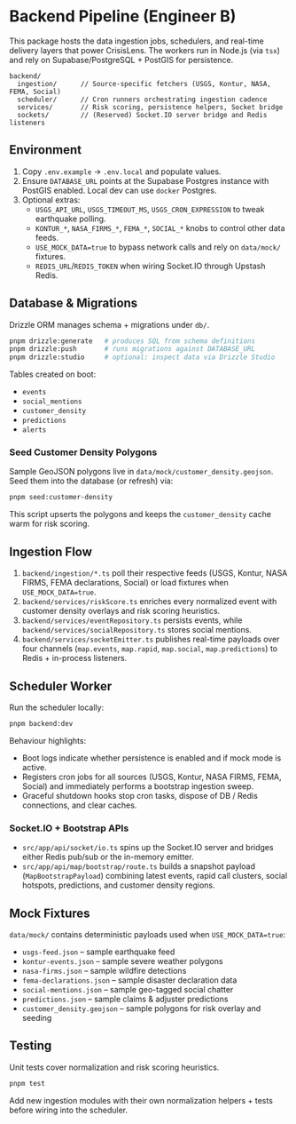 # Backend Pipeline (Engineer B)

This package hosts the data ingestion jobs, schedulers, and real-time delivery layers that power CrisisLens. The workers run in Node.js (via `tsx`) and rely on Supabase/PostgreSQL + PostGIS for persistence.

```
backend/
  ingestion/      // Source-specific fetchers (USGS, Kontur, NASA, FEMA, Social)
  scheduler/      // Cron runners orchestrating ingestion cadence
  services/       // Risk scoring, persistence helpers, Socket bridge
  sockets/        // (Reserved) Socket.IO server bridge and Redis listeners
```

## Environment

1. Copy `.env.example` → `.env.local` and populate values.
2. Ensure `DATABASE_URL` points at the Supabase Postgres instance with PostGIS enabled. Local dev can use `docker` Postgres.
3. Optional extras:
   - `USGS_API_URL`, `USGS_TIMEOUT_MS`, `USGS_CRON_EXPRESSION` to tweak earthquake polling.
   - `KONTUR_*`, `NASA_FIRMS_*`, `FEMA_*`, `SOCIAL_*` knobs to control other data feeds.
   - `USE_MOCK_DATA=true` to bypass network calls and rely on `data/mock/` fixtures.
   - `REDIS_URL`/`REDIS_TOKEN` when wiring Socket.IO through Upstash Redis.

## Database & Migrations

Drizzle ORM manages schema + migrations under `db/`.

```bash
pnpm drizzle:generate   # produces SQL from schema definitions
pnpm drizzle:push       # runs migrations against DATABASE_URL
pnpm drizzle:studio     # optional: inspect data via Drizzle Studio
```

Tables created on boot:
- `events`
- `social_mentions`
- `customer_density`
- `predictions`
- `alerts`

### Seed Customer Density Polygons

Sample GeoJSON polygons live in `data/mock/customer_density.geojson`. Seed them into the database (or refresh) via:

```bash
pnpm seed:customer-density
```

This script upserts the polygons and keeps the `customer_density` cache warm for risk scoring.

## Ingestion Flow

1. `backend/ingestion/*.ts` poll their respective feeds (USGS, Kontur, NASA FIRMS, FEMA declarations, Social) or load fixtures when `USE_MOCK_DATA=true`.
2. `backend/services/riskScore.ts` enriches every normalized event with customer density overlays and risk scoring heuristics.
3. `backend/services/eventRepository.ts` persists events, while `backend/services/socialRepository.ts` stores social mentions.
4. `backend/services/socketEmitter.ts` publishes real-time payloads over four channels (`map.events`, `map.rapid`, `map.social`, `map.predictions`) to Redis + in-process listeners.

## Scheduler Worker

Run the scheduler locally:

```bash
pnpm backend:dev
```

Behaviour highlights:
- Boot logs indicate whether persistence is enabled and if mock mode is active.
- Registers cron jobs for all sources (USGS, Kontur, NASA FIRMS, FEMA, Social) and immediately performs a bootstrap ingestion sweep.
- Graceful shutdown hooks stop cron tasks, dispose of DB / Redis connections, and clear caches.

### Socket.IO + Bootstrap APIs

- `src/app/api/socket/io.ts` spins up the Socket.IO server and bridges either Redis pub/sub or the in-memory emitter.
- `src/app/api/map/bootstrap/route.ts` builds a snapshot payload (`MapBootstrapPayload`) combining latest events, rapid call clusters, social hotspots, predictions, and customer density regions.

## Mock Fixtures

`data/mock/` contains deterministic payloads used when `USE_MOCK_DATA=true`:
- `usgs-feed.json` – sample earthquake feed
- `kontur-events.json` – sample severe weather polygons
- `nasa-firms.json` – sample wildfire detections
- `fema-declarations.json` – sample disaster declaration data
- `social-mentions.json` – sample geo-tagged social chatter
- `predictions.json` – sample claims & adjuster predictions
- `customer_density.geojson` – sample polygons for risk overlay and seeding

## Testing

Unit tests cover normalization and risk scoring heuristics.

```bash
pnpm test
```

Add new ingestion modules with their own normalization helpers + tests before wiring into the scheduler.
